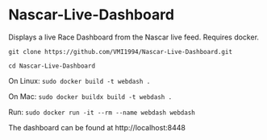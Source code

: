 # Nascar-Live-Dashboard

Displays a live Race Dashboard from the Nascar live feed.  Requires docker.

``` git clone https://github.com/VMI1994/Nascar-Live-Dashboard.git ```

``` cd Nascar-Live-Dashboard ```


On Linux:
``` sudo docker build -t webdash . ```

On Mac:
``` sudo docker buildx build -t webdash . ```

Run:
``` sudo docker run -it --rm --name webdash webdash ```

The dashboard can be found at http://localhost:8448


